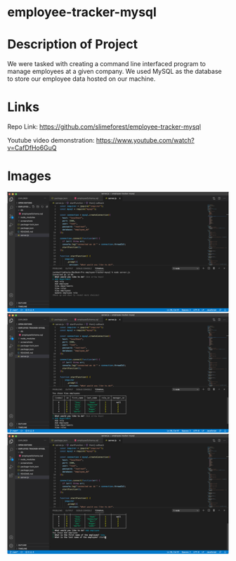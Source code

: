 # employee-tracker-mysql

# Description of Project
We were tasked with creating a command line interfaced program to manage employees at a given company. We used MySQL as the database to store our employee data hosted on our machine. 

# Links
Repo Link:
https://github.com/slimeforest/employee-tracker-mysql

Youtube video demonstration:
https://www.youtube.com/watch?v=CafDfHo6GuQ

# Images
![first startup](screenshots/startup.png)
![viewing a table of employees](screenshots/table.png)
![prompts for adding a new employee](screenshots/addEmployee.png)